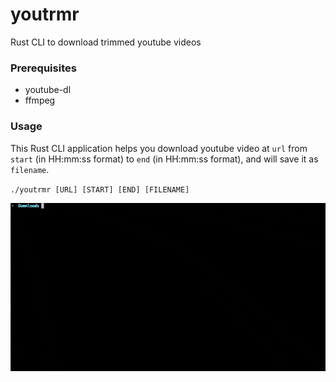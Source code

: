 # youtrmr

Rust CLI to download trimmed youtube videos

### Prerequisites

- youtube-dl
- ffmpeg

### Usage

This Rust CLI application helps you download youtube video at `url` from `start` (in HH:mm:ss format) to `end` (in HH:mm:ss format), and will save it as `filename`.

`./youtrmr [URL] [START] [END] [FILENAME]`

![youtrmr in action](/docs/youtrmr.gif)
